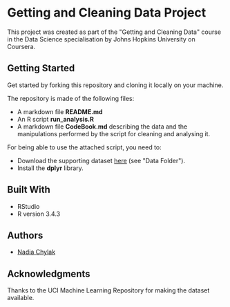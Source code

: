 # Getting and Cleaning Data Project

This project was created as part of the "Getting and Cleaning Data" course in the Data Science specialisation by Johns Hopkins University on Coursera.

## Getting Started

Get started by forking this repository and cloning it locally on your machine.

The repository is made of the following files: 

* A markdown file **README.md**
* An R script **run_analysis.R**
* A markdown file **CodeBook.md** describing the data and the manipulations performed by the script for cleaning and analysing it.

For being able to use the attached script, you need to:

* Download the supporting dataset [here](http://archive.ics.uci.edu/ml/datasets/Human+Activity+Recognition+Using+Smartphones) (see "Data Folder").
* Install the **dplyr** library.

## Built With

* RStudio
* R version 3.4.3

## Authors

* [Nadia Chylak](https://www.linkedin.com/in/nadiachylak/)

## Acknowledgments

Thanks to the UCI Machine Learning Repository for making the dataset available.
